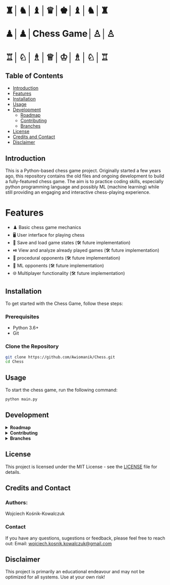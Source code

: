 # ♜│♞│♝│♛│♚│♝│♞│♜
# ♟│♟│Chess Game│♙│♙
# ♖│♘│♗│♕│♔│♗│♘│♖

## Table of Contents
- [Introduction](#introduction)
- [Features](#features)
- [Installation](#installation)
- [Usage](#usage)
- [Development](#development)
  - [Roadmap](#roadmap)
  - [Contributing](#contributing)
  - [Branches](#branches)
- [License](#license)
- [Credits and Contact](#credits-and-contact)
- [Disclaimer](#disclaimer)


## Introduction
This is a Python-based chess game project. Originally started a few years ago, this repository contains the old files and ongoing development to build a fully-featured chess game. The aim is to practice coding skills, especially python programming language and possibly ML (machine learning) while still providing an engaging and interactive chess-playing experience.

# Features
- ♟️ Basic chess game mechanics
- 🖥️ User interface for playing chess
- 💾 Save and load game states (🛠️ future implementation)
- ⏯️ View and analyze already played games (🛠️ future implementation)
- 🤖 procedural opponents (🛠️ future implementation)
- 🧠 ML opponents (🛠️ future implementation)
- 🌐 Multiplayer functionality (🛠️ future implementation)

## Installation
To get started with the Chess Game, follow these steps:
### Prerequisites
- Python 3.6+
- Git
### Clone the Repository
```bash
git clone https://github.com/Awiomanik/Chess.git
cd Chess
```

## Usage
To start the chess game, run the following command:

```bash
python main.py
```

## Development
<details>
    <summary><b>Roadmap</b></summary>
        The project is in active development. Here are some key milestones, ideas and features planned for the future:

        - [ ] Initialize repository
        - [ ] Collect and parse legacy files
        - [ ] Create basic UI
        - [ ] Implement chess rules and mechanics based on legacy code
        - [ ] Build initial prototype for 1v1 games
        - [ ] Develop basic programmatic opponent
        - [ ] Expand on opponent logic (create different opponents)
        - [ ] Add save/load game functionality
        - [ ] Enhance UI
        - [ ] Add ML AI opponent
        - [ ] Build online multiplayer mode
        - [ ] Add replay functionality
        - [ ] Build final UI
        - [ ] Expand UX with additional game modes and puzzles
</details>
<details>
    <summary><b>Contributing</b></summary>
        We welcome contributions from the community! To contribute to the Chess Game project, follow these steps:

        Fork the repository
        Create a new branch (```git checkout -b feature-branch```)
        Commit your changes (```git commit -m 'Add some feature'```)
        Push to the branch (```git push origin feature-branch```)
        Open a pull request
        Please make sure to update tests as appropriate.

</details>
<details>
    <summary><b>Branches</b></summary>
        - **main**: The main branch contains the latest stable version.
        - **legacy_version**: Contains the old version of the chess game code.
</details>

## License
This project is licensed under the MIT License - see the [LICENSE](LICENSE) file for details.

## Credits and Contact
### Authors:
Wojciech Kośnik-Kowalczuk

### Contact
If you have any questions, sugestions or feedback, please feel free to reach out:
Email: [wojciech.kosnik.kowalczuk@gmail.com](mailto:wojciech.kosnik.kowalczuk@gmail.com)

## Disclaimer
This project is primarily an educational endeavour and may not be optimized for all systems. Use at your own risk!
